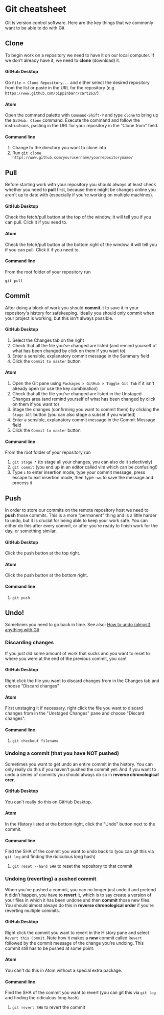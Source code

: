 # Git cheatsheet

Git is version control software. Here are the key things that we commonly want to be able to do with Git.

## Clone

To begin work on a repository we need to have it on our local computer. If we don't already have it, we need to __clone__ (download) it.

#### GitHub Desktop

Go `File > Clone Repository...` and either select the desired repository from the list or paste in the URL for the repository (e.g. `https://www.github.com/pippinbarr/cart263/`)

#### Atom

Open the command palette with `Command-Shift-P` and type `clone` to bring up the `GitHub: Clone` command. Execute the command and follow the instructions, pasting in the URL for your repository in the "Clone from" field.

#### Command line

1. Change to the directory you want to clone into
2. Run `git clone https://www.github.com/yourusername/yourrepositoryname/`

## Pull

Before starting work with your repository you should always at least check whether you need to __pull__ first, because there might be changes online you aren't up to date with (especially if you're working on multiple machines).

#### GitHub Desktop

Check the fetch/pull button at the top of the window, it will tell you if you can pull. Click it if you need to.

#### Atom

Check the fetch/pull button at the bottom right of the window, it will tell you if you can pull. Click it if you need to.

#### Command line

From the root folder of your repository run

`git pull`

## Commit

After doing a block of work you should __commit__ it to save it in your repository's history for safekeeping. Ideally you should only commit when your project is working, but this isn't always possible.

#### GitHub Desktop

1. Select the Changes tab on the right
2. Check that all the file you've changed are listed (and remind yourself of what has been changed by click on them if you want to)
3. Enter a sensible, explanatory commit message in the Summary field
4. Click the `Commit to master` button

#### Atom

1. Open the Git pane using `Packages > GitHub > Toggle Git Tab` if it isn't already open (or use the key combination)
2. Check that all the file you've changed are listed in the Unstaged Changes area (and remind yourself of what has been changed by click on them if you want to)
3. Stage the changes (confirming you want to commit them) by clicking the `Stage All` button (you can also stage a subset if you wanted)
4. Enter a sensible, explanatory commit message in the Commit Message field
5. Click the `Commit to master` button

#### Command line

From the root folder of your repository run

1. `git stage *` (to stage all your changes, you can also do it selectively)
2. `git commit` (you end up in an editor called vim which can be confusing!)
3. Type `i` to enter insertion mode, type your commit message, press escape to exit insertion mode, then type `:wq` to save the message and process it

## Push

In order to store our commits on the remote repository host we need to __push__ those commits. This is a more "permanent" thing and is a little harder to undo, but it is crucial for being able to keep your work safe. You can either do this after every commit, or after you're ready to finish work for the day, or something similar.

#### GitHub Desktop

Click the push button at the top right.

#### Atom

Click the push button at the bottom right.

#### Command line

1. `git push`

## Undo!

Sometimes you need to go back in time. See also: [How to undo (almost) anything with Git](https://github.blog/2015-06-08-how-to-undo-almost-anything-with-git/)

### Discarding changes

If you just did some amount of work that sucks and you want to reset to where you were at the end of the previous commit, you can!

#### GitHub Desktop

Right click the file you want to discard changes from in the Changes tab and choose "Discard changes"

#### Atom

First unstaging it if necessary, right click the file you want to discard changes from in the "Unstaged Changes" pane and choose "Discard changes".

#### Command line

1. `git checkout filename`

### Undoing a commit (that you have NOT pushed)

Sometimes you want to get undo an entire commit in the history. You can only really do this if you haven't pushed the commit yet. And if you want to undo a series of commits you should always do so in __reverse chronological orer__.

#### GitHub Desktop

You can't really do this on GitHub Desktop.

#### Atom

In the History listed at the bottom right, click the "Undo" button next to the commit.

#### Command line

Find the SHA of the commit you want to undo back to (you can git this via `git log` and finding the ridiculous long hash)

1. `git reset --hard SHA` to reset the repository to that commit

### Undoing (reverting) a pushed commit

When you've pushed a commit, you can no longer just undo it and pretend it didn't happen, you have to __revert__ it, which is to say create a version of your files in which it has been undone and then __commit__ those new files. You should almost always do this in __reverse chronological order__ if you're reverting multiple commits.

#### GitHub Desktop

Right click the commit you want to revert in the History pane and select `Revert this Commit`. Note how it makes a __new__ commit called `Revert` followed by the commit message of the change you're undoing. This commit still has to be pushed at some point.

#### Atom

You can't do this in Atom without a special extra package.

#### Command line

Find the SHA of the commit you want to revert (you can git this via `git log` and finding the ridiculous long hash)

1. `git revert SHA` to revert the commit
